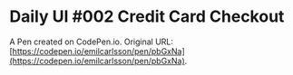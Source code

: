 # Daily UI #002 Credit Card Checkout

A Pen created on CodePen.io. Original URL: [https://codepen.io/emilcarlsson/pen/pbGxNa](https://codepen.io/emilcarlsson/pen/pbGxNa).

